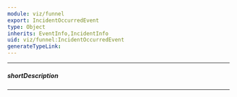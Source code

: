 ```yaml
---
module: viz/funnel
export: IncidentOccurredEvent
type: Object
inherits: EventInfo,IncidentInfo
uid: viz/funnel:IncidentOccurredEvent
generateTypeLink: 
---
```

---
##### shortDescription
<!-- Description goes here -->

---
<!-- Description goes here -->